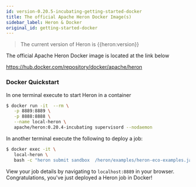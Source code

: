 ```yaml
---
id: version-0.20.5-incubating-getting-started-docker
title: The official Apache Heron Docker Image(s)
sidebar_label: Heron & Docker
original_id: getting-started-docker
---
```

<!--
    Licensed to the Apache Software Foundation (ASF) under one
    or more contributor license agreements.  See the NOTICE file
    distributed with this work for additional information
    regarding copyright ownership.  The ASF licenses this file
    to you under the Apache License, Version 2.0 (the
    "License"); you may not use this file except in compliance
    with the License.  You may obtain a copy of the License at
      http://www.apache.org/licenses/LICENSE-2.0
    Unless required by applicable law or agreed to in writing,
    software distributed under the License is distributed on an
    "AS IS" BASIS, WITHOUT WARRANTIES OR CONDITIONS OF ANY
    KIND, either express or implied.  See the License for the
    specific language governing permissions and limitations
    under the License.
-->

> The current version of Heron is {{heron:version}}

The official Apache Heron Docker image is located at the link below

<a target="_blank" href="https://hub.docker.com/repository/docker/apache/heron">https://hub.docker.com/repository/docker/apache/heron</a>

### Docker Quickstart
In one terminal execute to start Heron in a container

```bash
$ docker run -it  --rm \
   -p 8889:8889 \
   -p 8888:8888 \
   --name local-heron \
   apache/heron:0.20.4-incubating supervisord --nodaemon
```
In another terminal execute the following to deploy a job:
```bash
$ docker exec -it \
   local-heron \
   bash -c "heron submit sandbox  /heron/examples/heron-eco-examples.jar org.apache.heron.eco.Eco --eco-config-file /heron/examples/heron_wordcount.yaml"
```

View your job details by navigating to `localhost:8889` in your browser.  Congratulations, you've just deployed a Heron job in Docker!



